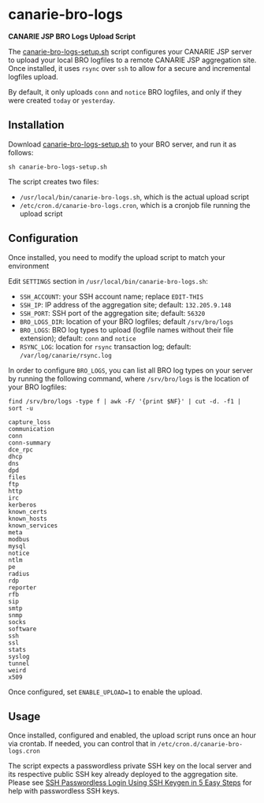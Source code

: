 # canarie-bro-logs
**CANARIE JSP BRO Logs Upload Script**

The [canarie-bro-logs-setup.sh](canarie-bro-logs-setup.sh) script configures your CANARIE JSP server to upload your local BRO logfiles to a remote CANARIE JSP aggregation site. Once installed, it uses `rsync` over `ssh` to allow for a secure and incremental logfiles upload.

By default, it only uploads `conn` and `notice` BRO logfiles, and only if they were created `today` or `yesterday`.

## Installation

Download [canarie-bro-logs-setup.sh](https://raw.githubusercontent.com/ontkanin/canarie_jsp/master/canarie-bro-logs/canarie-bro-logs-setup.sh) to your BRO server, and run it as follows:

```
sh canarie-bro-logs-setup.sh
```

The script creates two files:

* `/usr/local/bin/canarie-bro-logs.sh`, which is the actual upload script
* `/etc/cron.d/canarie-bro-logs.cron`, which is a cronjob file running the upload script

## Configuration

Once installed, you need to modify the upload script to match your environment

Edit `SETTINGS` section in `/usr/local/bin/canarie-bro-logs.sh`:

* `SSH_ACCOUNT`: your SSH account name; replace `EDIT-THIS`
* `SSH_IP`: IP address of the aggregation site; default: `132.205.9.148`
* `SSH_PORT`: SSH port of the aggregation site; default: `56320`
* `BRO_LOGS_DIR`: location of your BRO logfiles; default `/srv/bro/logs`
* `BRO_LOGS`: BRO log types to upload (logfile names without their file extension); default: `conn` and `notice`
* `RSYNC_LOG`: location for `rsync` transaction log; default: `/var/log/canarie/rsync.log`

In order to configure `BRO_LOGS`, you can list all BRO log types on your server by running the following command, where `/srv/bro/logs` is the location of your BRO logfiles:

```
find /srv/bro/logs -type f | awk -F/ '{print $NF}' | cut -d. -f1 | sort -u
```
```
capture_loss
communication
conn
conn-summary
dce_rpc
dhcp
dns
dpd
files
ftp
http
irc
kerberos
known_certs
known_hosts
known_services
meta
modbus
mysql
notice
ntlm
pe
radius
rdp
reporter
rfb
sip
smtp
snmp
socks
software
ssh
ssl
stats
syslog
tunnel
weird
x509
```

Once configured, set `ENABLE_UPLOAD=1` to enable the upload.

## Usage


Once installed, configured and enabled, the upload script runs once an hour via crontab. If needed, you can control that in `/etc/cron.d/canarie-bro-logs.cron`

The script expects a passwordless private SSH key on the local server and its respective public SSH key already deployed to the aggregation site. Please see [SSH Passwordless Login Using SSH Keygen in 5 Easy Steps](https://www.tecmint.com/ssh-passwordless-login-using-ssh-keygen-in-5-easy-steps/) for help with passwordless SSH keys.
